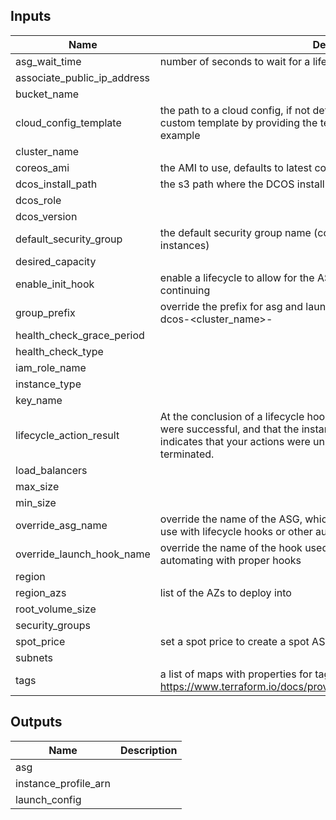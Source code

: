 
## Inputs

| Name | Description | Type | Default | Required |
|------|-------------|:----:|:-----:|:-----:|
| asg_wait_time | number of seconds to wait for a lifecycle hook for mesos to install | string | `360` | no |
| associate_public_ip_address |  | string | `false` | no |
| bucket_name |  | string | - | yes |
| cloud_config_template | the path to a cloud config, if not defined, uses the default template. Set a custom template by providing the text, see the source template for an example | string | `` | no |
| cluster_name |  | string | - | yes |
| coreos_ami | the AMI to use, defaults to latest coreos ami | string | `` | no |
| dcos_install_path | the s3 path where the DCOS install is located | string | - | yes |
| dcos_role |  | string | - | yes |
| dcos_version |  | string | - | yes |
| default_security_group | the default security group name (contains common settings for all instances) | string | - | yes |
| desired_capacity |  | string | `1` | no |
| enable_init_hook | enable a lifecycle to allow for the ASG to properly join the cluster before continuing | string | `false` | no |
| group_prefix | override the prefix for asg and launch configs in this group, defaults to dcos-<cluster_name>-<dcos-role> | string | `` | no |
| health_check_grace_period |  | string | `600` | no |
| health_check_type |  | string | `EC2` | no |
| iam_role_name |  | string | - | yes |
| instance_type |  | string | `t2.large` | no |
| key_name |  | string | `ops` | no |
| lifecycle_action_result | At the conclusion of a lifecycle hook, CONTINUE indicates that your actions were successful, and that the instance into service, whereas ABANDON indicates that your actions were unsuccessful, and that the instance can be terminated. | string | `CONTINUE` | no |
| load_balancers |  | list | `<list>` | no |
| max_size |  | string | `1` | no |
| min_size |  | string | `1` | no |
| override_asg_name | override the name of the ASG, which is useful for creating stable names to use with lifecycle hooks or other automation | string | `` | no |
| override_launch_hook_name | override the name of the hook used for initial lifecycle hooks, useful for automating with proper hooks | string | `` | no |
| region |  | string | - | yes |
| region_azs | list of the AZs to deploy into | list | `<list>` | no |
| root_volume_size |  | string | `120` | no |
| security_groups |  | list | `<list>` | no |
| spot_price | set a spot price to create a spot ASG | string | `` | no |
| subnets |  | list | `<list>` | no |
| tags | a list of maps with properties for tags, see https://www.terraform.io/docs/providers/aws/r/autoscaling_group.html#tags | list | `<list>` | no |

## Outputs

| Name | Description |
|------|-------------|
| asg |  |
| instance_profile_arn |  |
| launch_config |  |

